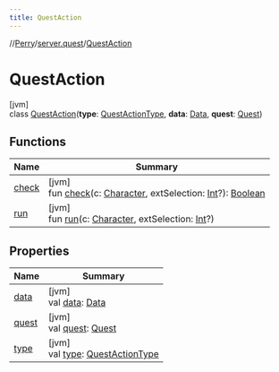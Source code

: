 ```yaml
---
title: QuestAction
---
```

//[Perry](../../../index.html)/[server.quest](../index.html)/[QuestAction](index.html)



# QuestAction



[jvm]\
class [QuestAction](index.html)(**type**: [QuestActionType](../-quest-action-type/index.html), **data**: [Data](../../provider/-data/index.html), **quest**: [Quest](../-quest/index.html))



## Functions


| Name | Summary |
|---|---|
| [check](check.html) | [jvm]<br>fun [check](check.html)(c: [Character](../../client/-character/index.html), extSelection: [Int](https://kotlinlang.org/api/latest/jvm/stdlib/kotlin/-int/index.html)?): [Boolean](https://kotlinlang.org/api/latest/jvm/stdlib/kotlin/-boolean/index.html) |
| [run](run.html) | [jvm]<br>fun [run](run.html)(c: [Character](../../client/-character/index.html), extSelection: [Int](https://kotlinlang.org/api/latest/jvm/stdlib/kotlin/-int/index.html)?) |


## Properties


| Name | Summary |
|---|---|
| [data](data.html) | [jvm]<br>val [data](data.html): [Data](../../provider/-data/index.html) |
| [quest](quest.html) | [jvm]<br>val [quest](quest.html): [Quest](../-quest/index.html) |
| [type](type.html) | [jvm]<br>val [type](type.html): [QuestActionType](../-quest-action-type/index.html) |


